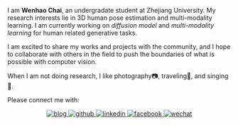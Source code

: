 I am **Wenhao Chai**, an undergradate student at Zhejiang University. My research interests lie in 3D human pose estimation and multi-modality learning. I am currently working on *diffusion model* and *multi-modality learning* for human related generative tasks.

I am excited to share my works and projects with the community, and I hope to collaborate with others in the field to push the boundaries of what is possible with computer vision.

When I am not doing research, I like photography📷, traveling🚗, and singing🎤.

Please connect me with:

<div align="center">
<a href="https://rese1f.github.io/" target="_blank">
<img src=https://img.shields.io/badge/website-%239cf.svg?&style=for-the-badge&logo=github&logoColor=white alt=blog style="margin-bottom: 5px;" />
</a>
<a href="https://github.com/rese1f" target="_blank">
<img src=https://img.shields.io/badge/github-%2324292e.svg?&style=for-the-badge&logo=github&logoColor=white alt=github style="margin-bottom: 5px;" />
</a>
<a href="https://linkedin.com/in/wenhao-chai-658274238/" target="_blank">
<img src=https://img.shields.io/badge/linkedin-%231E77B5.svg?&style=for-the-badge&logo=linkedin&logoColor=white alt=linkedin style="margin-bottom: 5px;" />
</a>
<a href="https://twitter.com/re5e1f" target="_blank">
<img src=https://img.shields.io/badge/twitter-%232E87FB.svg?&style=for-the-badge&logo=twitter&logoColor=white alt=facebook style="margin-bottom: 5px;" />
</a>  
<a href="./src/wechat.jpg" target="_blank">
<img src=https://img.shields.io/badge/wechat-%a3c62b.svg?&style=for-the-badge&logo=wechat&logoColor=white alt=wechat style="margin-bottom: 5px;" />
</a>  
</div>  
